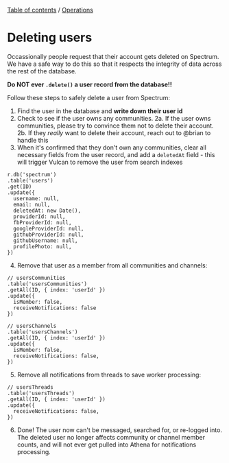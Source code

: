 [Table of contents](../readme.md) / [Operations](./index.md)

# Deleting users

Occassionally people request that their account gets deleted on Spectrum. We have a safe way to do this so that it respects the integrity of data across the rest of the database.

**Do NOT ever `.delete()` a user record from the database!!**

Follow these steps to safely delete a user from Spectrum:

1. Find the user in the database and **write down their user id** 
2. Check to see if the user owns any communities.
  2a. If the user owns communities, please try to convince them not to delete their account.
  2b. If they *really* want to delete their account, reach out to @brian to handle this
3. When it's confirmed that they don't own any communities, clear all necessary fields from the user record, and add a `deletedAt` field - this will trigger Vulcan to remove the user from search indexes
```
r.db('spectrum')
.table('users')
.get(ID)
.update({
  username: null,
  email: null,
  deletedAt: new Date(),
  providerId: null,
  fbProviderId: null,
  googleProviderId: null,
  githubProviderId: null,
  githubUsername: null,
  profilePhoto: null,
})
```
4. Remove that user as a member from all communities and channels:
```
// usersCommunities
.table('usersCommunities')
.getAll(ID, { index: 'userId' })
.update({
  isMember: false,
  receiveNotifications: false
})

// usersChannels
.table('usersChannels')
.getAll(ID, { index: 'userId' })
.update({
  isMember: false,
  receiveNotifications: false,
})
```
5. Remove all notifications from threads to save worker processing:
```
// usersThreads
.table('usersThreads')
.getAll(ID, { index: 'userId' })
.update({
  receiveNotifications: false,
})
```
6. Done! The user now can't be messaged, searched for, or re-logged into. The deleted user no longer affects community or channel member counts, and will not ever get pulled into Athena for notifications processing.